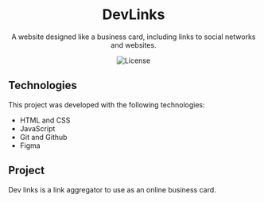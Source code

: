<h1 align="center">DevLinks</h1>

<p align="center">
A website designed like a business card, including links to social networks and websites.
</p>

<p align="center">
    <img alt="License" src=".github/preview.jpg">
</p>

## Technologies

This project was developed with the following technologies:

- HTML and CSS
- JavaScript
- Git and Github
- Figma

## Project

Dev links is a link aggregator to use as an online business card.
